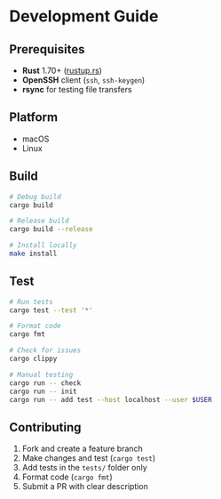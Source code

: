# Development Guide

## Prerequisites

- **Rust** 1.70+ ([rustup.rs](https://rustup.rs/))
- **OpenSSH** client (`ssh`, `ssh-keygen`)
- **rsync** for testing file transfers

## Platform

- macOS
- Linux

## Build

```bash
# Debug build
cargo build

# Release build
cargo build --release

# Install locally
make install
```

## Test

```bash
# Run tests
cargo test --test '*'

# Format code
cargo fmt

# Check for issues
cargo clippy

# Manual testing
cargo run -- check
cargo run -- init
cargo run -- add test --host localhost --user $USER
```

## Contributing

1. Fork and create a feature branch
2. Make changes and test (`cargo test`)
3. Add tests in the `tests/` folder only
4. Format code (`cargo fmt`)
5. Submit a PR with clear description

